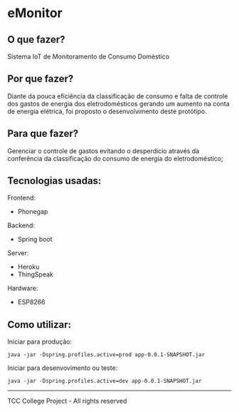 # eMonitor

O que fazer?
-----------------
Sistema IoT de Monitoramento de Consumo Doméstico


Por que fazer?
-----------------
Diante da pouca eficiência da classificação de consumo e falta de controle dos gastos de energia dos eletrodomésticos gerando um aumento na conta de energia elétrica, foi proposto o desenvolvimento deste protótipo.

Para que fazer?
-----------------
Gerenciar o controle de gastos evitando o desperdício através da conferência da classificação do consumo de energia do eletrodoméstico;

Tecnologias usadas:
-----------------
Frontend:
- Phonegap

Backend:
- Spring boot

Server:
- Heroku
- ThingSpeak

Hardware:
- ESP8266

Como utilizar:
---
Iniciar para produção:
````
java -jar -Dspring.profiles.active=prod app-0.0.1-SNAPSHOT.jar
````

Iniciar para desenvovimento ou teste:
````
java -jar -Dspring.profiles.active=dev app-0.0.1-SNAPSHOT.jar 
````

---------------------------------------
TCC College Project - All rights reserved

